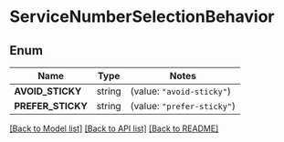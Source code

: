 # ServiceNumberSelectionBehavior

## Enum

Name | Type | Notes
------------ | ------------- | -------------
**AVOID_STICKY** | string | (value: `"avoid-sticky"`)
**PREFER_STICKY** | string | (value: `"prefer-sticky"`)


[[Back to Model list]](../README.md#documentation-for-models) [[Back to API list]](../README.md#documentation-for-api-endpoints) [[Back to README]](../README.md)


